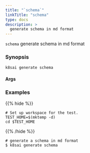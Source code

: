 ```yaml
---
title: "`schema`"
linkTitle: "schema"
type: docs
description: >
  generate schema in md format
---
```


<!--mdtogo:Short
    generate md schema
-->

`schema` generate schema in md format

### Synopsis

<!--mdtogo:Long-->

```
k8sai generate schema
```

#### Args

<!--mdtogo-->

### Examples

{{% hide %}}

<!-- @makeWorkplace @verifyExamples-->

```
# Set up workspace for the test.
TEST_HOME=$(mktemp -d)
cd $TEST_HOME
```

{{% /hide %}}

<!--mdtogo:Examples-->

<!-- @ @verifyStaleExamples-->

```shell
# generate a schema in md format
$ k8sai generate schema
```

<!--mdtogo-->
